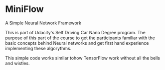 # MiniFlow
A Simple Neural Network Framework

This is part of Udacity's Self Driving Car Nano Degree program. The purpose of this part of the course to get the participants familiar with the basic concepts behind Neural networks and get first hand experience implementing these algorythms.

This simple code works similar tohow TensorFlow work without all the bells and wistles. 
